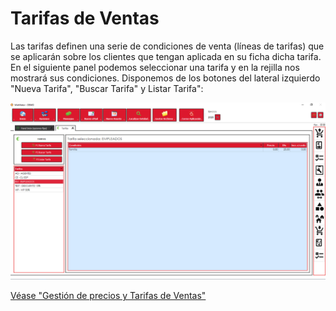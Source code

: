 # Tarifas de Ventas

Las tarifas definen una serie de condiciones de venta (líneas de tarifas) que se aplicarán sobre los clientes que tengan aplicada en su ficha dicha tarifa. En el siguiente panel podemos seleccionar una tarifa y en la rejilla nos mostrará sus condiciones. Disponemos de los botones del lateral izquierdo "Nueva Tarifa", "Buscar Tarifa" y Listar Tarifa":

![](<../../.gitbook/assets/image (536).png>)

[Véase "Gestión de precios y Tarifas de Ventas"](articulos/gestion-de-precios-y-tarifas-de-ventas.md)

